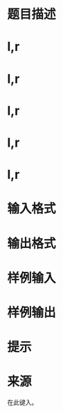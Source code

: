 

# 题目描述



# l,r



# l,r



# l,r



# l,r



# l,r



# 输入格式



# 输出格式



# 样例输入



# 样例输出



# 提示



# 来源


<p>
在此键入。
</p>
